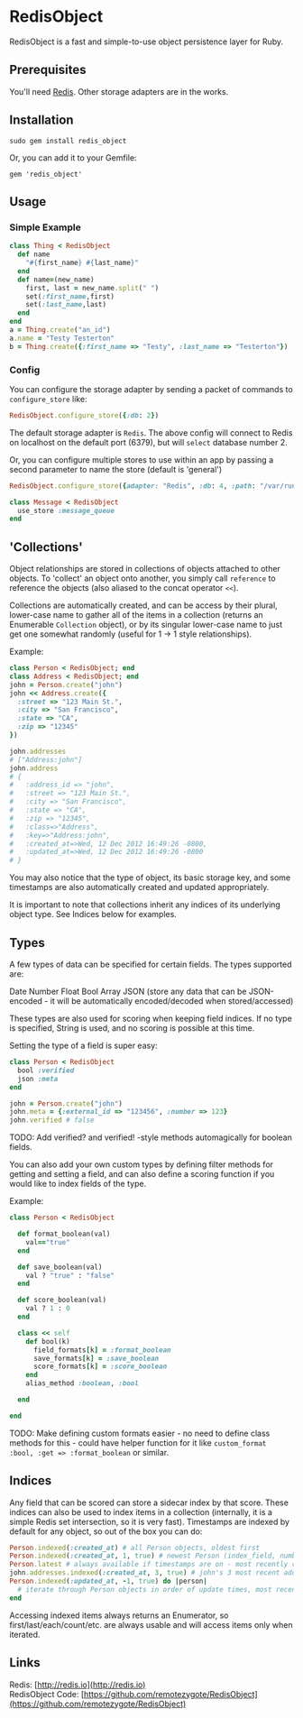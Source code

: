 # RedisObject
RedisObject is a fast and simple-to-use object persistence layer for Ruby.

## Prerequisites
You'll need [Redis](http://redis.io). Other storage adapters are in the works.


## Installation

	sudo gem install redis_object

Or, you can add it to your Gemfile:

	gem 'redis_object'


## Usage
###  Simple Example
```ruby
class Thing < RedisObject
  def name
    "#{first_name} #{last_name}"
  end
  def name=(new_name)
    first, last = new_name.split(" ")
    set(:first_name,first)
    set(:last_name,last)
  end
end
a = Thing.create("an_id")
a.name = "Testy Testerton"
b = Thing.create({:first_name => "Testy", :last_name => "Testerton"})
```

### Config
You can configure the storage adapter by sending a packet of commands to `configure_store` like:

```ruby
RedisObject.configure_store({:db: 2})
```

The default storage adapter is `Redis`. The above config will connect to Redis on localhost on the default port (6379), but will `select` database number 2.

Or, you can configure multiple stores to use within an app by passing a second parameter to name the store (default is 'general')

```ruby
RedisObject.configure_store({adapter: "Redis", :db: 4, :path: "/var/run/redis.sock"}, :message_queue)

class Message < RedisObject
  use_store :message_queue
end
```

## 'Collections'
Object relationships are stored in collections of objects attached to other objects. To 'collect' an object onto another, you simply call `reference` to reference the objects (also aliased to the concat operator `<<`).

Collections are automatically created, and can be access by their plural, lower-case name to gather all of the items in a collection (returns an Enumerable `Collection` object), or by its singular lower-case name to just get one somewhat randomly (useful for 1 -> 1 style relationships).

Example:

```ruby
class Person < RedisObject; end
class Address < RedisObject; end
john = Person.create("john")
john << Address.create({
  :street => "123 Main St.",
  :city => "San Francisco",
  :state => "CA",
  :zip => "12345"
})

john.addresses
# ["Address:john"]
john.address 
# {
#   :address_id => "john",
#   :street => "123 Main St.",
#   :city => "San Francisco",
#   :state => "CA",
#   :zip => "12345",
#   :class=>"Address",
#   :key=>"Address:john",
#   :created_at=>Wed, 12 Dec 2012 16:49:26 -0800,
#   :updated_at=>Wed, 12 Dec 2012 16:49:26 -0800
# }
```

You may also notice that the type of object, its basic storage key, and some timestamps are also automatically created and updated appropriately.

It is important to note that collections inherit any indices of its underlying object type. See Indices below for examples.

## Types
A few types of data can be specified for certain fields. The types supported are:

Date
Number
Float
Bool
Array
JSON (store any data that can be JSON-encoded - it will be automatically encoded/decoded when stored/accessed)

These types are also used for scoring when keeping field indices. If no type is specified, String is used, and no scoring is possible at this time.

Setting the type of a field is super easy:

```ruby
class Person < RedisObject
  bool :verified
  json :meta
end

john = Person.create("john")
john.meta = {:external_id => "123456", :number => 123}
john.verified # false
```

TODO: Add verified? and verified! -style methods automagically for boolean fields.

You can also add your own custom types by defining filter methods for getting and setting a field, and can also define a scoring function if you would like to index fields of the type.

Example:

```ruby
class Person < RedisObject

  def format_boolean(val)
    val=="true"
  end

  def save_boolean(val)
    val ? "true" : "false"
  end

  def score_boolean(val)
    val ? 1 : 0
  end

  class << self
    def bool(k)
      field_formats[k] = :format_boolean
      save_formats[k] = :save_boolean
      score_formats[k] = :score_boolean
    end
    alias_method :boolean, :bool

  end

end
```

TODO: Make defining custom formats easier - no need to define class methods for this - could have helper function for it like `custom_format :bool, :get => :format_boolean` or similar.

## Indices
Any field that can be scored can store a sidecar index by that score. These indices can also be used to index items in a collection (internally, it is a simple Redis set intersection, so it is very fast). Timestamps are indexed by default for any object, so out of the box you can do:

```ruby
Person.indexed(:created_at) # all Person objects, oldest first
Person.indexed(:created_at, 1, true) # newest Person (index_field, number of items, reverse sort?)
Person.latest # always available if timestamps are on - most recently created object of type
john.addresses.indexed(:created_at, 3, true) # john's 3 most recent addresses
Person.indexed(:updated_at, -1, true) do |person|
  # iterate through Person objects in order of update times, most recent first
end
```

Accessing indexed items always returns an Enumerator, so first/last/each/count/etc. are always usable and will access items only when iterated.

## Links
Redis: [http://redis.io](http://redis.io)  
RedisObject Code: [https://github.com/remotezygote/RedisObject](https://github.com/remotezygote/RedisObject)  


[rubygems]: http://rubygems.org/gems/redis_object

